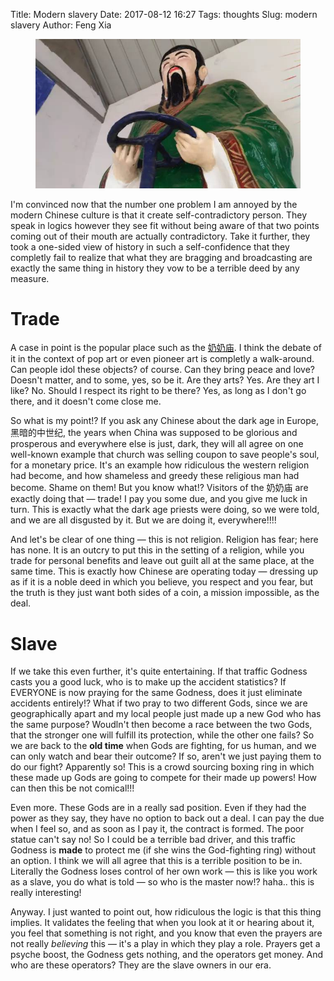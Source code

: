 Title: Modern slavery
Date: 2017-08-12 16:27
Tags: thoughts
Slug: modern slavery
Author: Feng Xia

<figure class="col l6 m6 s12">
  <img src="/images/traffic%20god.jpg"/>
</figure>

I'm convinced now that the number one problem I am annoyed by the
modern Chinese culture is that it create self-contradictory
person. They speak in logics however they see fit without being aware
of that two points coming out of their mouth are actually
contradictory. Take it further, they took a one-sided view of history
in such a self-confidence that they completly fail to realize that what
they are bragging and broadcasting are exactly the same thing in
history they vow to be a terrible deed by any measure.

# Trade

A case in point is the popular place such as the [奶奶庙][1]. I think
the debate of it in the context of pop art or even pioneer art is
completly a walk-around. Can people idol these objects? of
course. Can they bring peace and love? Doesn't matter, and to some,
yes, so be it. Are they arts? Yes. Are they art I like? No. Should I
respect its right to be there? Yes, as long as I don't go there, and
it doesn't come close me.

[1]: http://www.baike.com/wiki/%E5%A5%B6%E5%A5%B6%E5%BA%99

So what is my point!? If you ask any Chinese about the dark age in Europe,
黑暗的中世纪, the years when China was supposed to be glorious and
prosperous and everywhere else is just, dark, they will all agree on
one well-known example that church was selling coupon to save people's
soul, for a monetary price. It's an example how ridiculous the western
religion had become, and how shameless and greedy these religious man
had become. Shame on them! But you know what!? Visitors of the 奶奶庙
are exactly doing that &mdash; trade! I pay you some due, and you give
me luck in turn. This is exactly what the dark age priests were doing,
so we were told, and we are all disgusted by it. But we are doing it, 
everywhere!!!!

And let's be clear of one thing &mdash; this is not religion. Religion
has fear; here has none.  It is an outcry to put this in the setting
of a religion, while you trade for personal benefits and leave out
guilt all at the same place, at the same time. This is exactly how
Chinese are operating today &mdash; dressing up as if it is a noble
deed in which you believe, you respect and you fear, but the truth is
they just want both sides of a coin, a mission impossible, as the
deal.

# Slave

If we take this even further, it's quite entertaining.  If that traffic
Godness casts you a good luck, who is to make up the accident
statistics? If EVERYONE is now praying for the same Godness, does it
just eliminate accidents entirely!? What if two pray to two different
Gods, since we are geographically apart and my local people just made
up a new God who has the same purpose?  Woudln't then become a race
between the two Gods, that the stronger one will fulfill its
protection, while the other one fails? So we are back to the **old
time** when Gods are fighting, for us human, and we can only watch and
bear their outcome? If so, aren't we just paying them to do our fight?
Apparently so! This is a <span class="myhighlight">crowd
sourcing</span> boxing ring in which these made up Gods are going to compete
for their made up powers! How can then this be not comical!!!

Even more. These Gods are in a really sad position. Even if they had
the power as they say, they have no option to back out a deal. I can
pay the due when I feel so, and as soon as I pay it, the contract is
formed. The poor statue can't say no! So I could be a terrible bad
driver, and this traffic Godness is **made** to protect me (if she
wins the God-fighting ring) without an option.  I think we will all
agree that this is a terrible position to be in. Literally the Godness
loses control of her own work &mdash; this is like you work as a
slave, you do what is told &mdash; so who is the master now!?
haha.. this is really interesting!

Anyway. I just wanted to point out, how ridiculous the logic is that
this thing implies. It validates the feeling that when you look at it
or hearing about it, you feel that something is not right, and you
know that even the prayers are not really _believing_ this &mdash;
it's a play in which they play a role. Prayers get a psyche boost, the
Godness gets nothing, and the operators get money. And who are these
operators? They are the slave owners in our era.


